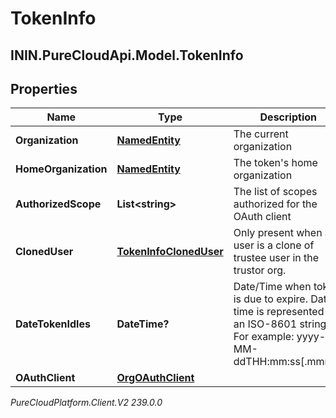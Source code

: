 # TokenInfo

## ININ.PureCloudApi.Model.TokenInfo

## Properties

|Name | Type | Description | Notes|
|------------ | ------------- | ------------- | -------------|
| **Organization** | [**NamedEntity**](NamedEntity) | The current organization | [optional] |
| **HomeOrganization** | [**NamedEntity**](NamedEntity) | The token&#39;s home organization | [optional] |
| **AuthorizedScope** | **List&lt;string&gt;** | The list of scopes authorized for the OAuth client | [optional] |
| **ClonedUser** | [**TokenInfoClonedUser**](TokenInfoClonedUser) | Only present when a user is a clone of trustee user in the trustor org. | [optional] |
| **DateTokenIdles** | **DateTime?** | Date/Time when token is due to expire. Date time is represented as an ISO-8601 string. For example: yyyy-MM-ddTHH:mm:ss[.mmm]Z | [optional] |
| **OAuthClient** | [**OrgOAuthClient**](OrgOAuthClient) |  | [optional] |



_PureCloudPlatform.Client.V2 239.0.0_
